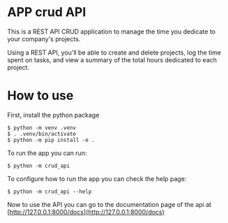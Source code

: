 # APP crud API
This is a REST API CRUD application to manage the time you dedicate to your company's projects.

Using a REST API, you'll be able to create and delete projects, log the time spent on tasks, and view a summary of the total hours dedicated to each project.

# How to use

First, install the python package
```
$ python -m venv .venv
$ . .venv/bin/activate
$ python -m pip install -e .
```

To run the app you can run:
```
$ python -m crud_api
```

To configure how to run the app you can check the help page:
```
$ python -m crud_api --help
```

Now to use the API you can go to the documentation page of the api at [http://127.0.0.1:8000/docs](http://127.0.0.1:8000/docs)